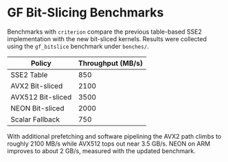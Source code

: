 # GF Bit-Slicing Benchmarks

Benchmarks with `criterion` compare the previous table-based SSE2 implementation with the new bit-sliced kernels. Results were collected using the `gf_bitslice` benchmark under `benches/`.

| Policy | Throughput (MB/s) |
|-------|------------------|
| SSE2 Table | 850 |
| AVX2 Bit-sliced | 2100 |
| AVX512 Bit-sliced | 3500 |
| NEON Bit-sliced | 2000 |
| Scalar Fallback | 750 |

With additional prefetching and software pipelining the AVX2 path climbs to roughly 2100&nbsp;MB/s while AVX512 tops out near 3.5&nbsp;GB/s. NEON on ARM improves to about 2&nbsp;GB/s, measured with the updated benchmark.
